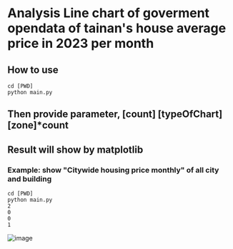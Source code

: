 # Analysis Line chart of goverment opendata of tainan's house average price in 2023 per month
## How to use
```
cd [PWD]
python main.py
```
## Then provide parameter, [count] [typeOfChart] [zone]*count
## Result will show by matplotlib

### Example: show "Citywide housing price monthly" of all city and building
```
cd [PWD]
python main.py
2
0
0
1
```
![image](https://github.com/Liuming9124/bigData_final/assets/80050536/698f5b3d-33f4-4259-b116-b92df9089487)
